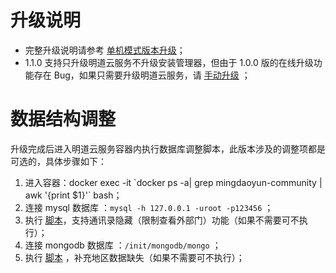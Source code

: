 # 升级说明

- 完整升级说明请参考 [单机模式版本升级](https://github.com/mingdaocom/private-deployment/wiki/%E5%8D%95%E6%9C%BA%E6%A8%A1%E5%BC%8F%E7%89%88%E6%9C%AC%E5%8D%87%E7%BA%A7
)；
- 1.1.0 支持只升级明道云服务不升级安装管理器，但由于 1.0.0 版的在线升级功能存在 Bug，如果只需要升级明道云服务，请 [手动升级](https://github.com/mingdaocom/private-deployment/wiki/%E5%8D%95%E6%9C%BA%E6%A8%A1%E5%BC%8F%E7%89%88%E6%9C%AC%E5%8D%87%E7%BA%A7#%E6%89%8B%E5%8A%A8%E5%8D%87%E7%BA%A7 ) ；

# 数据结构调整

升级完成后进入明道云服务容器内执行数据库调整脚本，此版本涉及的调整项都是可选的，具体步骤如下：

1. 进入容器：docker exec -it  \`docker ps -a| grep mingdaoyun-community | awk '{print $1}'\` bash；
2. 连接 mysql 数据库 ：`mysql -h 127.0.0.1 -uroot -p123456` ； 
3. 执行 [脚本](https://github.com/mingdaocom/private-deployment/tree/master/upgrade/v1.1.0/db/mysql/table.sql)，支持通讯录隐藏（限制查看外部门）功能（如果不需要可不执行）；
4. 连接 mongodb 数据库 ：`/init/mongodb/mongo` ； 
5. 执行 [脚本](https://github.com/mingdaocom/private-deployment/tree/master/upgrade/v1.1.0/db/mongodb/data.sql) ，补充地区数据缺失（如果不需要可不执行）；





